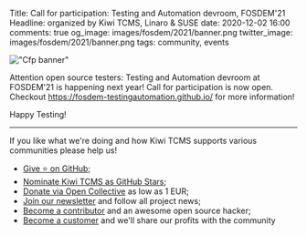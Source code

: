 Title: Call for participation: Testing and Automation devroom, FOSDEM'21
Headline: organized by Kiwi TCMS, Linaro & SUSE
date: 2020-12-02 16:00
comments: true
og_image: images/fosdem/2021/banner.png
twitter_image: images/fosdem/2021/banner.png
tags: community, events


!["Cfp banner"](/images/fosdem/2021/banner.png "Cfp banner")

Attention open source testers: Testing and Automation devroom at FOSDEM'21
is happening next year! Call for participation is now open.
Checkout
<https://fosdem-testingautomation.github.io/> for more information!


Happy Testing!


---

If you like what we're doing and how Kiwi TCMS supports various communities
please help us!

- [Give ⭐ on GitHub](https://github.com/kiwitcms/Kiwi/stargazers);
- [Nominate Kiwi TCMS as GitHub Stars]({filename}2020-09-04-nominate-github-star.markdown);
- [Donate via Open Collective](https://opencollective.com/kiwitcms/donate) as low as 1 EUR;
- [Join our newsletter](https://kiwitcms.us17.list-manage.com/subscribe/post?u=9b57a21155a3b7c655ae8f922&id=c970a37581)
  and follow all project news;
- [Become a contributor](https://kiwitcms.readthedocs.io/en/latest/contribution.html) and an awesome open source hacker;
- [Become a customer](/#pricing) and we'll share our profits with the community
